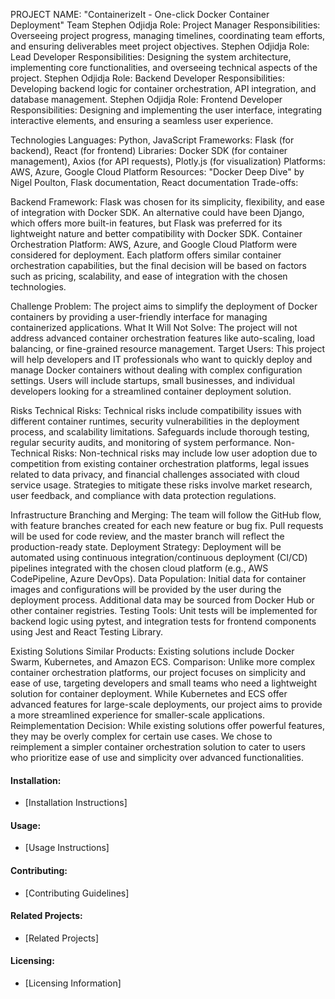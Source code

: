 PROJECT NAME: "ContainerizeIt - One-click Docker Container Deployment"
Team
Stephen Odjidja
Role: Project Manager
Responsibilities: Overseeing project progress, managing timelines, coordinating team efforts, and ensuring deliverables meet project objectives.
Stephen Odjidja
Role: Lead Developer
Responsibilities: Designing the system architecture, implementing core functionalities, and overseeing technical aspects of the project.
Stephen Odjidja
Role: Backend Developer
Responsibilities: Developing backend logic for container orchestration, API integration, and database management.
Stephen Odjidja
Role: Frontend Developer
Responsibilities: Designing and implementing the user interface, integrating interactive elements, and ensuring a seamless user experience.

Technologies
Languages: Python, JavaScript
Frameworks: Flask (for backend), React (for frontend)
Libraries: Docker SDK (for container management), Axios (for API requests), Plotly.js (for visualization)
Platforms: AWS, Azure, Google Cloud Platform
Resources: "Docker Deep Dive" by Nigel Poulton, Flask documentation, React documentation
Trade-offs:
 
Backend Framework: Flask was chosen for its simplicity, flexibility, and ease of integration with Docker SDK. An alternative could have been Django, which offers more built-in features, but Flask was preferred for its lightweight nature and better compatibility with Docker SDK.
Container Orchestration Platform: AWS, Azure, and Google Cloud Platform were considered for deployment. Each platform offers similar container orchestration capabilities, but the final decision will be based on factors such as pricing, scalability, and ease of integration with the chosen technologies.

Challenge
Problem: The project aims to simplify the deployment of Docker containers by providing a user-friendly interface for managing containerized applications.
What It Will Not Solve: The project will not address advanced container orchestration features like auto-scaling, load balancing, or fine-grained resource management.
Target Users: This project will help developers and IT professionals who want to quickly deploy and manage Docker containers without dealing with complex configuration settings. Users will include startups, small businesses, and individual developers looking for a streamlined container deployment solution.

Risks
Technical Risks: Technical risks include compatibility issues with different container runtimes, security vulnerabilities in the deployment process, and scalability limitations. Safeguards include thorough testing, regular security audits, and monitoring of system performance.
Non-Technical Risks: Non-technical risks may include low user adoption due to competition from existing container orchestration platforms, legal issues related to data privacy, and financial challenges associated with cloud service usage. Strategies to mitigate these risks involve market research, user feedback, and compliance with data protection regulations.

Infrastructure
Branching and Merging: The team will follow the GitHub flow, with feature branches created for each new feature or bug fix. Pull requests will be used for code review, and the master branch will reflect the production-ready state.
Deployment Strategy: Deployment will be automated using continuous integration/continuous deployment (CI/CD) pipelines integrated with the chosen cloud platform (e.g., AWS CodePipeline, Azure DevOps).
Data Population: Initial data for container images and configurations will be provided by the user during the deployment process. Additional data may be sourced from Docker Hub or other container registries.
Testing Tools: Unit tests will be implemented for backend logic using pytest, and integration tests for frontend components using Jest and React Testing Library.

Existing Solutions
Similar Products: Existing solutions include Docker Swarm, Kubernetes, and Amazon ECS.
Comparison: Unlike more complex container orchestration platforms, our project focuses on simplicity and ease of use, targeting developers and small teams who need a lightweight solution for container deployment. While Kubernetes and ECS offer advanced features for large-scale deployments, our project aims to provide a more streamlined experience for smaller-scale applications.
Reimplementation Decision: While existing solutions offer powerful features, they may be overly complex for certain use cases. We chose to reimplement a simpler container orchestration solution to cater to users who prioritize ease of use and simplicity over advanced functionalities.

#### Installation:
- [Installation Instructions]

#### Usage:
- [Usage Instructions]

#### Contributing:
- [Contributing Guidelines]

#### Related Projects:
- [Related Projects]

#### Licensing:
- [Licensing Information]
